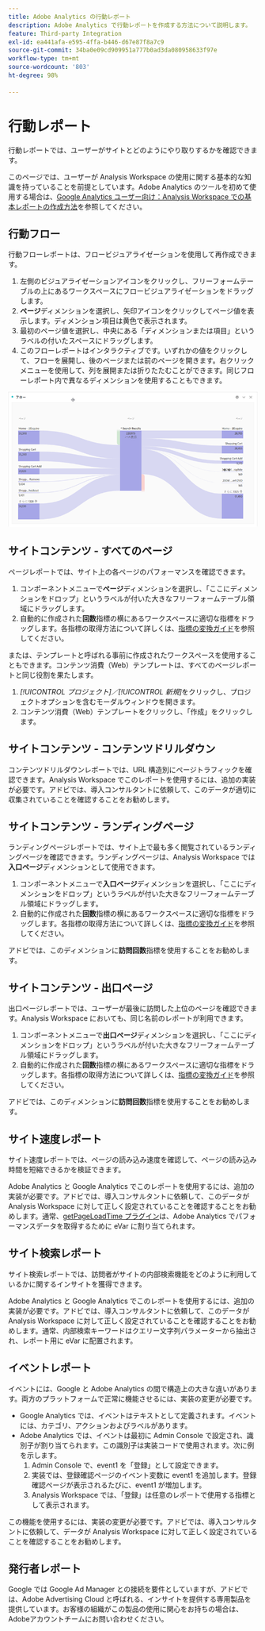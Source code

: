 ```yaml
---
title: Adobe Analytics の行動レポート
description: Adobe Analytics で行動レポートを作成する方法について説明します。
feature: Third-party Integration
exl-id: ea441afa-e595-4ffa-b446-d67e87f8a7c9
source-git-commit: 34ba0e09cd909951a777b0ad3da080958633f97e
workflow-type: tm+mt
source-wordcount: '803'
ht-degree: 98%

---
```


# 行動レポート

行動レポートでは、ユーザーがサイトとどのようにやり取りするかを確認できます。

このページでは、ユーザーが Analysis Workspace の使用に関する基本的な知識を持っていることを前提としています。Adobe Analytics のツールを初めて使用する場合は、[Google Analytics ユーザー向け：Analysis Workspace での基本レポートの作成方法](create-report.md)を参照してください。

## 行動フロー

行動フローレポートは、フロービジュアライゼーションを使用して再作成できます。

1. 左側のビジュアライゼーションアイコンをクリックし、フリーフォームテーブルの上にあるワークスペースにフロービジュアライゼーションをドラッグします。
2. **ページ**&#x200B;ディメンションを選択し、矢印アイコンをクリックしてページ値を表示します。ディメンション項目は黄色で表示されます。
3. 最初のページ値を選択し、中央にある「ディメンションまたは項目」というラベルの付いたスペースにドラッグします。
4. このフローレポートはインタラクティブです。いずれかの値をクリックして、フローを展開し、後のページまたは前のページを開きます。右クリックメニューを使用して、列を展開または折りたたむことができます。同じフローレポート内で異なるディメンションを使用することもできます。

![フローレポート](/help/technotes/ga-to-aa/assets/flow.png)

## サイトコンテンツ - すべてのページ

ページレポートでは、サイト上の各ページのパフォーマンスを確認できます。

1. コンポーネントメニューで&#x200B;**ページ**&#x200B;ディメンションを選択し、「ここにディメンションをドロップ」というラベルが付いた大きなフリーフォームテーブル領域にドラッグします。
2. 自動的に作成された&#x200B;**回数**&#x200B;指標の横にあるワークスペースに適切な指標をドラッグします。各指標の取得方法について詳しくは、[指標の変換ガイド](common-metrics.md)を参照してください。

または、テンプレートと呼ばれる事前に作成されたワークスペースを使用することもできます。コンテンツ消費（Web）テンプレートは、すべてのページレポートと同じ役割を果たします。

1. *[!UICONTROL プロジェクト]／[!UICONTROL 新規]*&#x200B;をクリックし、プロジェクトオプションを含むモーダルウィンドウを開きます。
2. コンテンツ消費（Web）テンプレートをクリックし、「作成」をクリックします。

## サイトコンテンツ - コンテンツドリルダウン

コンテンツドリルダウンレポートでは、URL 構造別にページトラフィックを確認できます。Analysis Workspace でこのレポートを使用するには、追加の実装が必要です。アドビでは、導入コンサルタントに依頼して、このデータが適切に収集されていることを確認することをお勧めします。

## サイトコンテンツ - ランディングページ

ランディングページレポートでは、サイト上で最も多く閲覧されているランディングページを確認できます。ランディングページは、Analysis Workspace では&#x200B;**入口ページ**&#x200B;ディメンションとして使用できます。

1. コンポーネントメニューで&#x200B;**入口ページ**&#x200B;ディメンションを選択し、「ここにディメンションをドロップ」というラベルが付いた大きなフリーフォームテーブル領域にドラッグします。
2. 自動的に作成された&#x200B;**回数**&#x200B;指標の横にあるワークスペースに適切な指標をドラッグします。各指標の取得方法について詳しくは、[指標の変換ガイド](common-metrics.md)を参照してください。

アドビでは、このディメンションに&#x200B;**訪問回数**&#x200B;指標を使用することをお勧めします。

## サイトコンテンツ - 出口ページ

出口ページレポートでは、ユーザーが最後に訪問した上位のページを確認できます。Analysis Workspace においても、同じ名前のレポートが利用できます。

1. コンポーネントメニューで&#x200B;**出口ページ**&#x200B;ディメンションを選択し、「ここにディメンションをドロップ」というラベルが付いた大きなフリーフォームテーブル領域にドラッグします。
2. 自動的に作成された&#x200B;**回数**&#x200B;指標の横にあるワークスペースに適切な指標をドラッグします。各指標の取得方法について詳しくは、[指標の変換ガイド](common-metrics.md)を参照してください。

アドビでは、このディメンションに&#x200B;**訪問回数**&#x200B;指標を使用することをお勧めします。

## サイト速度レポート

サイト速度レポートでは、ページの読み込み速度を確認して、ページの読み込み時間を短縮できるかを検証できます。

Adobe Analytics と Google Analytics でこのレポートを使用するには、追加の実装が必要です。アドビでは、導入コンサルタントに依頼して、このデータが Analysis Workspace に対して正しく設定されていることを確認することをお勧めします。通常、[getPageLoadTime プラグイン](/help/implement/vars/plugins/getpageloadtime.md)は、Adobe Analytics でパフォーマンスデータを取得するために eVar に割り当てられます。

## サイト検索レポート

サイト検索レポートでは、訪問者がサイトの内部検索機能をどのように利用しているかに関するインサイトを獲得できます。

Adobe Analytics と Google Analytics でこのレポートを使用するには、追加の実装が必要です。アドビでは、導入コンサルタントに依頼して、このデータが Analysis Workspace に対して正しく設定されていることを確認することをお勧めします。通常、内部検索キーワードはクエリー文字列パラメーターから抽出され、レポート用に eVar に配置されます。

## イベントレポート

イベントには、Google と Adobe Analytics の間で構造上の大きな違いがあります。両方のプラットフォームで正常に機能させるには、実装の変更が必要です。

* Google Analytics では、イベントはテキストとして定義されます。イベントには、カテゴリ、アクションおよびラベルがあります。
* Adobe Analytics では、イベントは最初に Admin Console で設定され、識別子が割り当てられます。この識別子は実装コードで使用されます。次に例を示します。
   1. Admin Console で、event1 を「登録」として設定できます。
   2. 実装では、登録確認ページのイベント変数に event1 を追加します。登録確認ページが表示されるたびに、event1 が増加します。
   3. Analysis Workspace では、「登録」は任意のレポートで使用する指標として表示されます。

この機能を使用するには、実装の変更が必要です。アドビでは、導入コンサルタントに依頼して、データが Analysis Workspace に対して正しく設定されていることを確認することをお勧めします。

## 発行者レポート

Google では Google Ad Manager との接続を要件としていますが、アドビでは、Adobe Advertising Cloud と呼ばれる、インサイトを提供する専用製品を提供しています。お客様の組織がこの製品の使用に関心をお持ちの場合は、Adobeアカウントチームにお問い合わせください。
